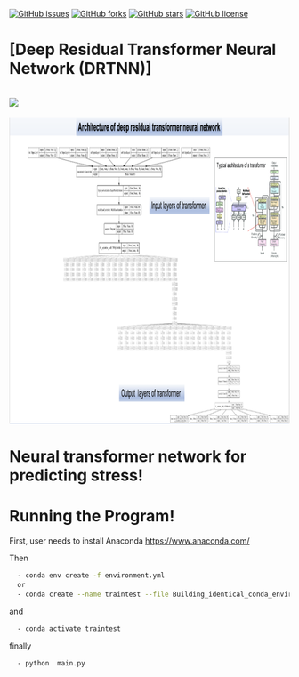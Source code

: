 [![GitHub issues](https://img.shields.io/github/issues/UCL-CCS/DRTNN)](https://github.com/UCL-CCS/DRTNN/issues)
[![GitHub forks](https://img.shields.io/github/forks/UCL-CCS/DRTNN)](https://github.com/UCL-CCS/DRTNN/network)
[![GitHub stars](https://img.shields.io/github/stars/UCL-CCS/DRTNN)](https://github.com/UCL-CCS/DRTNN/stargazers)
[![GitHub license](https://img.shields.io/github/license/UCL-CCS/DRTNN)](https://github.com/UCL-CCS/DRTNN/blob/master/LICENSE)


# [Deep Residual Transformer Neural Network (DRTNN)]
<br>
 <img height="310" src="images/graph.gif"/>
</br>




<br>
 <img height="550" src="images/architecture.png"/>
</br>

#  Neural transformer network for predicting stress!



# Running the Program! 

First, user needs to install Anaconda https://www.anaconda.com/

Then


```sh
  - conda env create -f environment.yml
  or
  - conda create --name traintest --file Building_identical_conda_environment-file.txt
``` 
and 

```sh
  - conda activate traintest
``` 
finally

```sh
  - python  main.py
``` 

